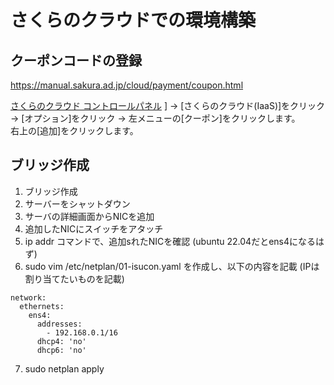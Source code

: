 # さくらのクラウドでの環境構築


## クーポンコードの登録

https://manual.sakura.ad.jp/cloud/payment/coupon.html

[さくらのクラウド コントロールパネル](https://secure.sakura.ad.jp/cloud/) ]
→ [さくらのクラウド(IaaS)]をクリック
→ [オプション]をクリック
→ 左メニューの[クーポン]をクリックします。  
右上の[追加]をクリックします。

## ブリッジ作成

1. ブリッジ作成
2. サーバーをシャットダウン
3. サーバの詳細画面からNICを追加
4. 追加したNICにスイッチをアタッチ
5. ip addr コマンドで、追加sれたNICを確認 (ubuntu 22.04だとens4になるはず)
6. sudo vim /etc/netplan/01-isucon.yaml を作成し、以下の内容を記載 (IPは割り当てたいものを記載)
```
network:
  ethernets:
    ens4:
      addresses:
        - 192.168.0.1/16
      dhcp4: 'no'
      dhcp6: 'no'
```
7. sudo netplan apply
<!--stackedit_data:
eyJoaXN0b3J5IjpbMTQyMDkyNzMxMCwxODk0NDI5NjE2XX0=
-->